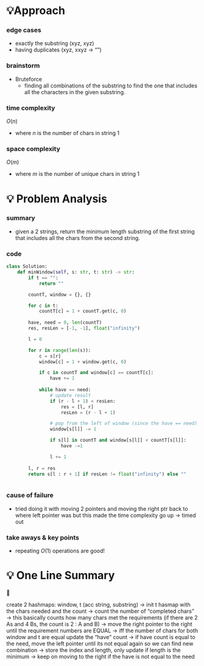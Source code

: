 # 💡Approach

### edge cases

- exactly the substring (xyz, xyz)
- having duplicates (xyz, xxyz → “”)

### brainstorm

- Bruteforce
    - finding all combinations of the substring to find the one that includes all the characters in the given substring.

### time complexity

$O(n)$

- where $n$ is the number of chars in string 1

### space complexity

$O(m)$

- where $m$ is the number of unique chars in string 1

# 💡 Problem Analysis

### summary

- given a 2 strings, return the minimum length substring of the first string that includes all the chars from the second string.

### code

```python
class Solution:
    def minWindow(self, s: str, t: str) -> str:
        if t == "": 
            return ""

        countT, window = {}, {}

        for c in t:
            countT[c] = 1 + countT.get(c, 0)
        
        have, need = 0, len(countT)
        res, resLen = [-1, -1], float("infinity")

        l = 0

        for r in range(len(s)):
            c = s[r]
            window[c] = 1 + window.get(c, 0)

            if c in countT and window[c] == countT[c]:
                have += 1
            
            while have == need:
                # update result
                if (r - l + 1) < resLen:
                    res = [l, r]
                    resLen = (r - l + 1)

                # pop from the left of window (since the have == need)
                window[s[l]] -= 1

                if s[l] in countT and window[s[l]] < countT[s[l]]:
                    have -=1

                l += 1
            
        l, r = res
        return s[l : r + 1] if resLen != float("infinity") else ""
                

```

### cause of failure

- tried doing it with moving 2 pointers and moving the right ptr back to where left pointer was but this made the time complexity go up → timed out

### take aways & key points

- repeating $O(1)$ operations are good!

# 💡 One Line Summary

<aside>
📌

create 2 hashmaps: window, t (acc string, substring) → init t hasmap with the chars needed and the count → count the number of “completed chars” → this basically counts how many chars met the requirements (if there are 2 As and 4 Bs, the count is 2 : A and B) → move the right pointer to the right until the requirement numbers are EQUAL → iff the number of chars for both window and t are equal update the “have” count → if have count is equal to the need, move the left pointer until its not equal again so we can find new combination → store the index and length, only update if length is the minimum → keep on moving to the right if the have is not equal to the need

</aside>
